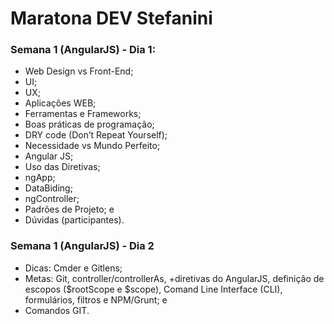 # Maratona DEV Stefanini

### Semana 1 (AngularJS) - Dia 1: 
- Web Design vs Front-End; 
- UI; 
- UX; 
- Aplicações WEB; 
- Ferramentas e Frameworks; 
- Boas práticas de programação; 
- DRY code (Don’t Repeat Yourself); 
- Necessidade vs Mundo Perfeito; 
- Angular JS;
- Uso das Diretivas; 
- ngApp; 
- DataBiding;
- ngController; 
- Padrões de Projeto; e 
- Dúvidas (participantes).

### Semana 1 (AngularJS) - Dia 2
- Dicas: Cmder e Gitlens;
- Metas: Git, controller/controllerAs, +diretivas do AngularJS, definição de escopos ($rootScope e $scope), Comand Line Interface (CLI), formulários, filtros e NPM/Grunt; e
- Comandos GIT.